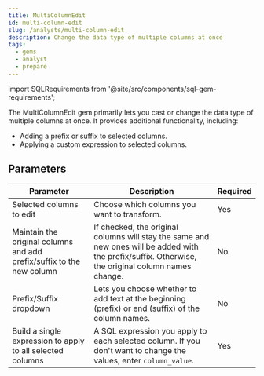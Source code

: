 ```yaml
---
title: MultiColumnEdit
id: multi-column-edit
slug: /analysts/multi-column-edit
description: Change the data type of multiple columns at once
tags:
  - gems
  - analyst
  - prepare
---
```


import SQLRequirements from '@site/src/components/sql-gem-requirements';

<SQLRequirements
  sql_package_name="ProphecyDatabricksSqlBasics"
  sql_package_version="0.0.4+"
/>

The MultiColumnEdit gem primarily lets you cast or change the data type of multiple columns at once. It provides additional functionality, including:

- Adding a prefix or suffix to selected columns.
- Applying a custom expression to selected columns.

## Parameters

| Parameter                                                             | Description                                                                                                                                         | Required |
| --------------------------------------------------------------------- | --------------------------------------------------------------------------------------------------------------------------------------------------- | -------- |
| Selected columns to edit                                              | Choose which columns you want to transform.                                                                                                         | Yes      |
| Maintain the original columns and add prefix/suffix to the new column | If checked, the original columns will stay the same and new ones will be added with the prefix/suffix. Otherwise, the original column names change. | No       |
| Prefix/Suffix dropdown                                                | Lets you choose whether to add text at the beginning (prefix) or end (suffix) of the column names.                                                  | No       |
| Build a single expression to apply to all selected columns            | A SQL expression you apply to each selected column. If you don't want to change the values, enter `column_value`.                                   | Yes      |
